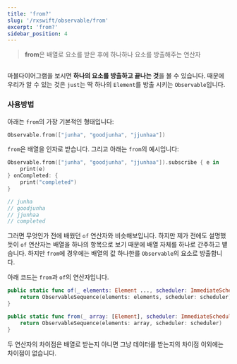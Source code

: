 ```yaml
---
title: 'from?'
slug: '/rxswift/observable/from'
excerpt: 'from?'
sidebar_position: 4
---
```

> **from**은 배열로 요소를 받은 후에 하나하나 요소를 방출해주는 연산자 

<img src="https://i.imghippo.com/files/gf8we1724316114.png" alt="" border="0"/>

마블다이어그램을 보시면 **하나의 요소를 방출하고 끝나는 것**을 볼 수 있습니다. 때문에 우리가 알 수 있는 것은 `just`는 딱 하나의 `Element`를 방출 시키는 `Observable`입니다.

### 사용방법

아래는 `from`의 가장 기본적인 형태입니다:

```swift
Observable.from(["junha", "goodjunha", "jjunhaa"])
```

`from`은 배열을 인자로 받습니다. 그리고 아래는 `from`의 예시입니다:

```swift
Observable.from(["junha", "goodjunha", "jjunhaa"]).subscribe { e in
    print(e)
} onCompleted: {
    print("completed")
}

// junha
// goodjunha
// jjunhaa
// completed
```

그러면 무엇인가 전에 배웠던 `of` 연산자와 비슷해보입니다. 하지만 제가 전에도 설명했듯이 `of` 연산자는 배열을 하나의 항목으로 보기 때문에 배열 자체를 하나로 간주하고 뱉습니다. 하지만 `from`에 경우에는 배열의 값 하나한를 `Observable`의 요소로 방출합니다.

아래 코드는 `from`과 `of`의 연산자입니다.

```swift
public static func of(_ elements: Element ..., scheduler: ImmediateSchedulerType = CurrentThreadScheduler.instance) -> Observable<Element> {
    return ObservableSequence(elements: elements, scheduler: scheduler)
}

public static func from(_ array: [Element], scheduler: ImmediateSchedulerType = CurrentThreadScheduler.instance) -> Observable<Element> {
    return ObservableSequence(elements: array, scheduler: scheduler)
}
```

두 연산자의 차이점은 배열로 받는지 아니면 그냥 데이터를 받는지의 차이점 이외에는 차이점이 없습니다.